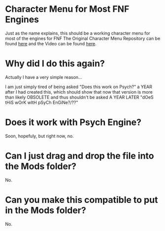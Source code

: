 # Character Menu for Most FNF Engines

Just as the name explains, this should be a working character menu for most of the engines for FNF
The Original Character Menu Repository can be found [here](https://github.com/TorchTheDragon/FNFTorchEdition) and the Video can be found [here](https://youtu.be/66AcG4_wd6E).

# Why did I do this again?

Actually I have a very simple reason...

I am just simply tired of being asked "Does this work on Psych?" a YEAR after I had created this, which should show that now that version is more than likely OBSOLETE and thus shouldn't be asked A YEAR LATER "dOeS tHiS wOrK wItH pSyCh EnGiNe?/??"

# Does it work with Psych Engine?

Soon, hopefuly, but right now, no.

# Can I just drag and drop the file into the Mods folder?

No.

# Can you make this compatible to put in the Mods folder?

No.
